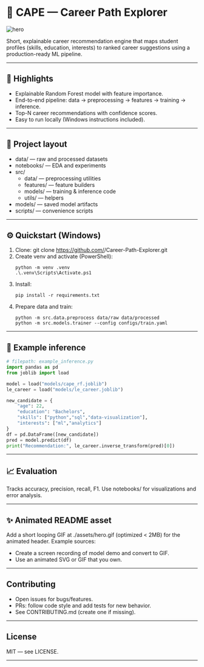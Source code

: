 # 🤖 CAPE — Career Path Explorer

![hero](./assets/hero.gif)

Short, explainable career recommendation engine that maps student profiles (skills, education, interests) to ranked career suggestions using a production-ready ML pipeline.

---

## 🚀 Highlights
- Explainable Random Forest model with feature importance.
- End-to-end pipeline: data → preprocessing → features → training → inference.
- Top-N career recommendations with confidence scores.
- Easy to run locally (Windows instructions included).

---

## 📁 Project layout
- data/ — raw and processed datasets
- notebooks/ — EDA and experiments
- src/
  - data/ — preprocessing utilities
  - features/ — feature builders
  - models/ — training & inference code
  - utils/ — helpers
- models/ — saved model artifacts
- scripts/ — convenience scripts

---

## ⚙️ Quickstart (Windows)
1. Clone:
   git clone https://github.com/<your-org>/Career-Path-Explorer.git
2. Create venv and activate (PowerShell):
   ```
   python -m venv .venv
   .\.venv\Scripts\Activate.ps1
   ```
3. Install:
   ```
   pip install -r requirements.txt
   ```
4. Prepare data and train:
   ```
   python -m src.data.preprocess data/raw data/processed
   python -m src.models.trainer --config configs/train.yaml
   ```

---

## 🔬 Example inference
```python
# filepath: example_inference.py
import pandas as pd
from joblib import load

model = load("models/cape_rf.joblib")
le_career = load("models/le_career.joblib")

new_candidate = {
    "age": 22,
    "education": "Bachelors",
    "skills": ["python","sql","data-visualization"],
    "interests": ["ml","analytics"]
}
df = pd.DataFrame([new_candidate])
pred = model.predict(df)
print("Recommendation:", le_career.inverse_transform(pred)[0])
```

---

## 📈 Evaluation
Tracks accuracy, precision, recall, F1. Use notebooks/ for visualizations and error analysis.

---

## ✨ Animated README asset
Add a short looping GIF at ./assets/hero.gif (optimized < 2MB) for the animated header. Example sources:
- Create a screen recording of model demo and convert to GIF.
- Use an animated SVG or GIF that you own.

---

## Contributing
- Open issues for bugs/features.
- PRs: follow code style and add tests for new behavior.
- See CONTRIBUTING.md (create one if missing).

---

## License
MIT — see LICENSE.

---

